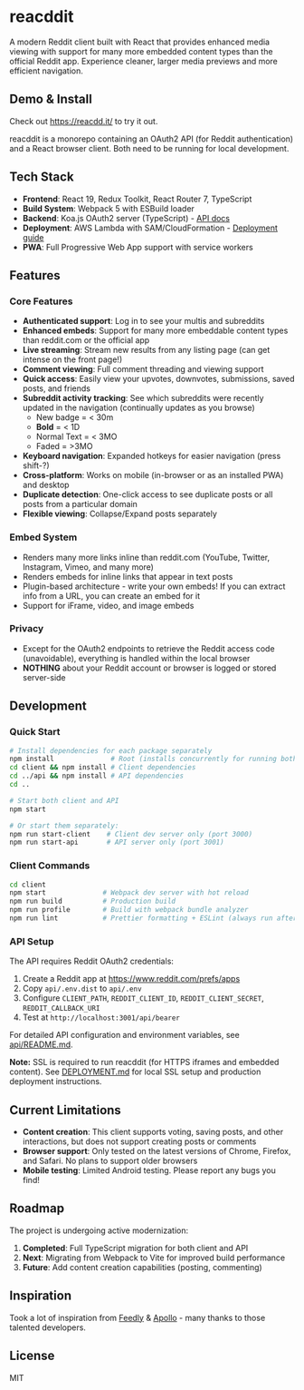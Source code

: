 # reacddit

A modern Reddit client built with React that provides enhanced media viewing with support for many more embedded content types than the official Reddit app. Experience cleaner, larger media previews and more efficient navigation.

## Demo & Install

Check out https://reacdd.it/ to try it out.

reacddit is a monorepo containing an OAuth2 API (for Reddit authentication) and a React browser client. Both need to be running for local development.

## Tech Stack

- **Frontend**: React 19, Redux Toolkit, React Router 7, TypeScript
- **Build System**: Webpack 5 with ESBuild loader
- **Backend**: Koa.js OAuth2 server (TypeScript) - [API docs](api/README.md)
- **Deployment**: AWS Lambda with SAM/CloudFormation - [Deployment guide](DEPLOYMENT.md)
- **PWA**: Full Progressive Web App support with service workers

## Features

### Core Features
- **Authenticated support**: Log in to see your multis and subreddits
- **Enhanced embeds**: Support for many more embeddable content types than reddit.com or the official app
- **Live streaming**: Stream new results from any listing page (can get intense on the front page!)
- **Comment viewing**: Full comment threading and viewing support
- **Quick access**: Easily view your upvotes, downvotes, submissions, saved posts, and friends
- **Subreddit activity tracking**: See which subreddits were recently updated in the navigation (continually updates as you browse)
  - New badge = < 30m
  - **Bold** = < 1D
  - Normal Text = < 3MO
  - Faded = >3MO
- **Keyboard navigation**: Expanded hotkeys for easier navigation (press shift-?)
- **Cross-platform**: Works on mobile (in-browser or as an installed PWA) and desktop
- **Duplicate detection**: One-click access to see duplicate posts or all posts from a particular domain
- **Flexible viewing**: Collapse/Expand posts separately

### Embed System
- Renders many more links inline than reddit.com (YouTube, Twitter, Instagram, Vimeo, and many more)
- Renders embeds for inline links that appear in text posts
- Plugin-based architecture - write your own embeds! If you can extract info from a URL, you can create an embed for it
- Support for iFrame, video, and image embeds

### Privacy
- Except for the OAuth2 endpoints to retrieve the Reddit access code (unavoidable), everything is handled within the local browser
- **NOTHING** about your Reddit account or browser is logged or stored server-side

## Development

### Quick Start
```bash
# Install dependencies for each package separately
npm install              # Root (installs concurrently for running both servers)
cd client && npm install # Client dependencies
cd ../api && npm install # API dependencies
cd ..

# Start both client and API
npm start

# Or start them separately:
npm run start-client    # Client dev server only (port 3000)
npm run start-api       # API server only (port 3001)
```

### Client Commands
```bash
cd client
npm start              # Webpack dev server with hot reload
npm run build          # Production build
npm run profile        # Build with webpack bundle analyzer
npm run lint           # Prettier formatting + ESLint (always run after changes!)
```

### API Setup
The API requires Reddit OAuth2 credentials:
1. Create a Reddit app at https://www.reddit.com/prefs/apps
2. Copy `api/.env.dist` to `api/.env`
3. Configure `CLIENT_PATH`, `REDDIT_CLIENT_ID`, `REDDIT_CLIENT_SECRET`, `REDDIT_CALLBACK_URI`
4. Test at `http://localhost:3001/api/bearer`

For detailed API configuration and environment variables, see [api/README.md](api/README.md).

**Note:** SSL is required to run reacddit (for HTTPS iframes and embedded content). See [DEPLOYMENT.md](DEPLOYMENT.md) for local SSL setup and production deployment instructions.

## Current Limitations

- **Content creation**: This client supports voting, saving posts, and other interactions, but does not support creating posts or comments
- **Browser support**: Only tested on the latest versions of Chrome, Firefox, and Safari. No plans to support older browsers
- **Mobile testing**: Limited Android testing. Please report any bugs you find!

## Roadmap

The project is undergoing active modernization:
1. **Completed**: Full TypeScript migration for both client and API
2. **Next**: Migrating from Webpack to Vite for improved build performance
3. **Future**: Add content creation capabilities (posting, commenting)

## Inspiration

Took a lot of inspiration from [Feedly](https://feedly.com) & [Apollo](https://apolloapp.io) - many thanks to those talented developers.

## License

MIT